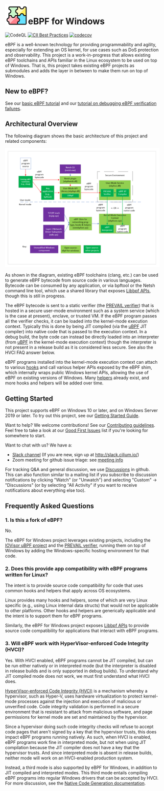 <img src="docs/eBPF%20logo%20png%20800px.png" width=75 height=75 align=left />

# eBPF for Windows

![CodeQL](https://github.com/microsoft/ebpf-for-windows/workflows/CI/CD/badge.svg?branch=main&event=schedule)
[![CII Best Practices](https://bestpractices.coreinfrastructure.org/projects/5742/badge)](https://bestpractices.coreinfrastructure.org/projects/5742)
[![codecov](https://codecov.io/gh/microsoft/ebpf-for-windows/branch/main/graph/badge.svg?token=TXa0UAMvYf)](https://codecov.io/gh/microsoft/ebpf-for-windows)

eBPF is a well-known technology for providing programmability and agility, especially for extending an
OS kernel, for use cases such as DoS protection and observability. This project is a work-in-progress that
allows existing eBPF
toolchains and APIs familiar in the Linux ecosystem to be used on top of Windows.  That is, this project
takes existing eBPF projects as submodules and adds the layer in between to make them run on top of Windows.

## New to eBPF?

See our [basic eBPF tutorial](docs/tutorial.md) and our
[tutorial on debugging eBPF verification failures](docs/debugging.md).

## Architectural Overview

The following diagram shows the basic architecture of this project and related components:

![Architectural Overview](docs/ArchitectureDiagram.png)

As shown in the diagram, existing eBPF toolchains (clang, etc.) can be used to generate eBPF bytecode from
source code in various languages.  Bytecode can be consumed by any application, or via bpftool or the Netsh command line tool, which use a shared library
that exposes [Libbpf APIs](https://github.com/libbpf/libbpf),
though this is still in progress.

The eBPF bytecode is sent to a static verifier (the [PREVAIL verifier](https://github.com/vbpf/ebpf-verifier))
that is hosted in a secure user-mode environment such as a system service (which is the case at present),
enclave, or trusted VM.
If the eBPF program passes all the verifier checks, it can be loaded into the kernel-mode execution context.
Typically this is done by being JIT compiled (via the [uBPF](https://github.com/iovisor/ubpf) JIT compiler) into native code that is passed to the execution context.  In a debug build,
the byte code can instead be directly loaded into
an interpreter (from [uBPF](https://github.com/iovisor/ubpf) in the kernel-mode execution context) though
the interpreter is not present in a release build as it is considered less secure.  See also the HVCI FAQ answer
below.

eBPF programs installed into the kernel-mode execution context can attach to various
[hooks](https://microsoft.github.io/ebpf-for-windows/ebpf__structs_8h.html#a0f8242763b15ec665eaa47c6add861a0)
and call various helper APIs exposed by the eBPF shim,
which internally wraps public Windows kernel APIs, allowing the use of eBPF on existing versions of Windows.
Many [helpers](https://microsoft.github.io/ebpf-for-windows/bpf__helper__defs_8h.html)
already exist, and more hooks and helpers will be added over time.

## Getting Started

This project supports eBPF on Windows 10 or later, and on Windows Server 2019 or later.
To try out this project, see our [Getting Started Guide](docs/GettingStarted.md).

Want to help?  We welcome contributions!  See our [Contributing guidelines](CONTRIBUTING.md).
Feel free to take a look at our [Good First Issues](https://github.com/microsoft/ebpf-for-windows/labels/good%20first%20issue)
list if you're looking for somewhere to start.

Want to chat with us?  We have a:
* [Slack channel](https://cilium.slack.com/messages/ebpf-for-windows) (If you are new, sign up at http://slack.cilium.io/)
* Zoom meeting for github issue triage: see [meeting info](https://github.com/microsoft/ebpf-for-windows/discussions/427)

For tracking Q&A and general discussion, we use [Discussions](https://github.com/microsoft/ebpf-for-windows/discussions)
in github.  This can also function similar to a mailing list if you subscribe to discussion notifications by
clicking "Watch" (or "Unwatch") and selecting "Custom" -> "Discussions" (or by selecting "All Activity" if
you want to receive notifications about everything else too).

## Frequently Asked Questions

### 1. Is this a fork of eBPF?

No.

The eBPF for Windows project leverages existing projects, including
the [IOVisor uBPF project](https://github.com/iovisor/ubpf) and
the [PREVAIL verifier](https://github.com/vbpf/ebpf-verifier),
running them on top of Windows by adding the Windows-specific hosting environment for that code.

### 2. Does this provide app compatibility with eBPF programs written for Linux?

The intent is to provide source code compatibility for code that uses common
hooks and helpers that apply across OS ecosystems.

Linux provides many hooks and helpers, some of which are very Linux specific (e.g., using
Linux internal data structs) that would not be applicable to other platforms.
Other hooks and helpers are generically applicable and the intent is to support them for eBPF
programs.

Similarly, the eBPF for Windows project exposes [Libbpf APIs](https://github.com/libbpf/libbpf)
to provide source code compatibility for applications that interact with eBPF programs.

### 3. Will eBPF work with HyperVisor-enforced Code Integrity (HVCI)?

Yes. With HVCI enabled, eBPF programs cannot be JIT compiled, but can be run either natively or in interpreted mode
(but the interpreter is disabled in release builds and is only supported in debug builds). To understand
why JIT compiled mode does not work, we must first understand what HVCI does.

[HyperVisor-enforced Code Integrity (HVCI)](https://techcommunity.microsoft.com/t5/windows-insider-program/virtualization-based-security-vbs-and-hypervisor-enforced-code/m-p/240571)
is a mechanism
whereby a hypervisor, such as Hyper-V, uses hardware virtualization to protect kernel-mode processes against
the injection and execution of malicious or unverified code. Code integrity validation is performed in a secure
environment that is resistant to attack from malicious software, and page permissions for kernel mode are set and
maintained by the hypervisor.

Since a hypervisor doing such code integrity checks will refuse to accept code pages that aren't signed by
a key that the hypervisor trusts, this does impact eBPF programs running natively.  As such, when HVCI
is enabled, eBPF programs work fine in interpreted mode, but not when using JIT compilation because the JIT
compiler does not have a key that the hypervisor trusts.  And since interpreted
mode is absent in release builds, neither mode will work on an HVCI-enabled production system.

Instead, a third mode is also supported by eBPF for Windows, in addition to JIT compiled and interpreted modes.
This third mode entails compiling eBPF programs into regular Windows drivers that can be accepted by HVCI.
For more discussion, see the [Native Code Generation documentation](docs/NativeCodeGeneration.md).
